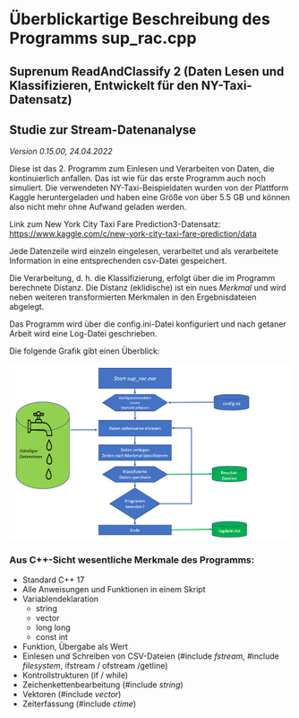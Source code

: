 # Überblickartige Beschreibung des Programms sup_rac.cpp
## Suprenum ReadAndClassify 2 (Daten Lesen und Klassifizieren, Entwickelt für den NY-Taxi-Datensatz)
## Studie zur Stream-Datenanalyse

*Version 0.15.00, 24.04.2022*

Diese ist das 2. Programm zum Einlesen und Verarbeiten von Daten, die kontinuierlich anfallen. Das ist wie
für das erste Programm auch noch simuliert. Die verwendeten NY-Taxi-Beispieldaten wurden von der Plattform Kaggle
heruntergeladen und haben eine Größe von über 5.5 GB und können also nicht mehr ohne Aufwand geladen werden.

Link zum New York City Taxi Fare Prediction3-Datensatz: https://www.kaggle.com/c/new-york-city-taxi-fare-prediction/data

Jede Datenzeile wird einzeln eingelesen, verarbeitet und als verarbeitete Information in eine entsprechenden
csv-Datei gespeichert.

Die Verarbeitung, d. h. die Klassifizierung, erfolgt über die im Programm berechnete Distanz. Die Distanz (eklidische)
ist ein nues *Merkmal* und wird neben weiteren transformierten Merkmalen in den Ergebnisdateien abgelegt.

Das Programm wird über die config.ini-Datei konfiguriert und nach getaner Arbeit wird eine Log-Datei
geschrieben.

Die folgende Grafik gibt einen Überblick:

![sup_rac-Flow](https://github.com/SuprenumDE/Datenanalysefunktion/blob/main/images/sup_rac_Flow.jpg)

### Aus C++-Sicht wesentliche Merkmale des Programms:
- Standard C++ 17
- Alle Anweisungen und Funktionen in einem Skript
- Variablendeklaration
  - string
  - vector<string>
  - long long
  - const int
- Funktion, Übergabe als Wert
- Einlesen und Schreiben von CSV-Dateien (#include *fstream*, #include *filesystem*, ifstream / ofstream /getline)
- Kontrollstrukturen (if / while)
- Zeichenkettenbearbeitung (#include *string*)
- Vektoren (#include *vector*)
- Zeiterfassung (#include *ctime*)

